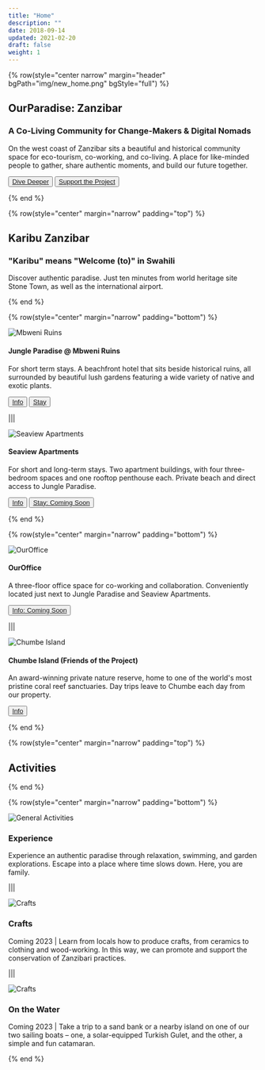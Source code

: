 ```yaml
---
title: "Home"
description: ""
date: 2018-09-14
updated: 2021-02-20
draft: false
weight: 1
---
```


<!-- section 1 -->

{% row(style="center narrow" margin="header" bgPath="img/new_home.png" bgStyle="full") %} 

 ## OurParadise: Zanzibar
 
 ### A Co-Living Community for Change-Makers & Digital Nomads

 On the west coast of Zanzibar sits a beautiful and historical community space for eco-tourism, co-working, and co-living. A place for like-minded people to gather, share authentic moments, and build our future together.

  <button>[Dive Deeper](/location)</button>
  <button>[Support the Project](/action)</button>

{% end %}

<!-- section 2  -->

{% row(style="center" margin="narrow" padding="top") %}

## Karibu Zanzibar

### "Karibu" means **"Welcome (to)"** in Swahili

Discover authentic paradise. Just ten minutes from world heritage site Stone Town, as well as the international airport.

{% end %}

{% row(style="center" margin="narrow" padding="bottom") %}

![Mbweni Ruins](img/mbweni.jpeg)

#### **Jungle Paradise** @ Mbweni Ruins

For short term stays. A beachfront hotel that sits beside historical ruins, all surrounded by beautiful lush gardens featuring a wide variety of native and exotic plants.

 <button>[Info](/location/mbweni)</button>
  <button>[Stay](/location/mbweni)</button>

|||

![Seaview Apartments](img/seaview.png)

#### **Seaview Apartments**

For short and long-term stays. Two apartment buildings, with four three-bedroom spaces and one rooftop penthouse each. Private beach and direct access to Jungle Paradise.

 <button>[Info]()</button>
 <button>[Stay: Coming Soon]()</button>

{% end %}

{% row(style="center" margin="narrow" padding="bottom") %}

![OurOffice](img/ouroffice.png)

#### **OurOffice**

A three-floor office space for co-working and collaboration. Conveniently located just next to Jungle Paradise and Seaview Apartments.

 <button>[Info: Coming Soon]()</button>

|||

![Chumbe Island](img/chumbe.jpeg)

#### **Chumbe Island** (Friends of the Project)

An award-winning private nature reserve, home to one of the world's most pristine coral reef sanctuaries. Day trips leave to Chumbe each day from our property.

<button>[Info](/location/chumbe)</button>

{% end %}

{% row(style="center" margin="narrow" padding="top") %}

## Activities

{% end %}

{% row(style="center" margin="narrow" padding="bottom") %}

![General Activities](img/beach_activities_2.jpg#mx-auto#large)

### Experience

Experience an authentic paradise through relaxation, swimming, and garden explorations. Escape into a place where time slows down. Here, you are family.

|||

![Crafts](img/local_culture.jpg#mx-auto#large)

### Crafts

Coming 2023 | Learn from locals how to produce crafts, from ceramics to clothing and wood-working. In this way, we can promote and support the conservation of Zanzibari practices.

|||

![Crafts](img/boats.jpg#mx-auto#large)

### On the Water

Coming 2023 | Take a trip to a sand bank or a nearby island on one of our two sailing boats – one, a solar-equipped Turkish Gulet, and the other, a simple and fun catamaran.

{% end %}